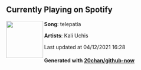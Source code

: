 ## Currently Playing on Spotify

[<img align="left" width="100" src="https://i.scdn.co/image/ab67616d00001e02044a5466dac00f7b3c570b99">](https://open.spotify.com/album/00wSTrFxoSzA7eeS1UxHgd)

**Song**: telepatía

**Artists**: Kali Uchis

Last updated at 04/12/2021 16:28

#### Generated with [20chan/github-now](https://github.com/20chan/github-now)